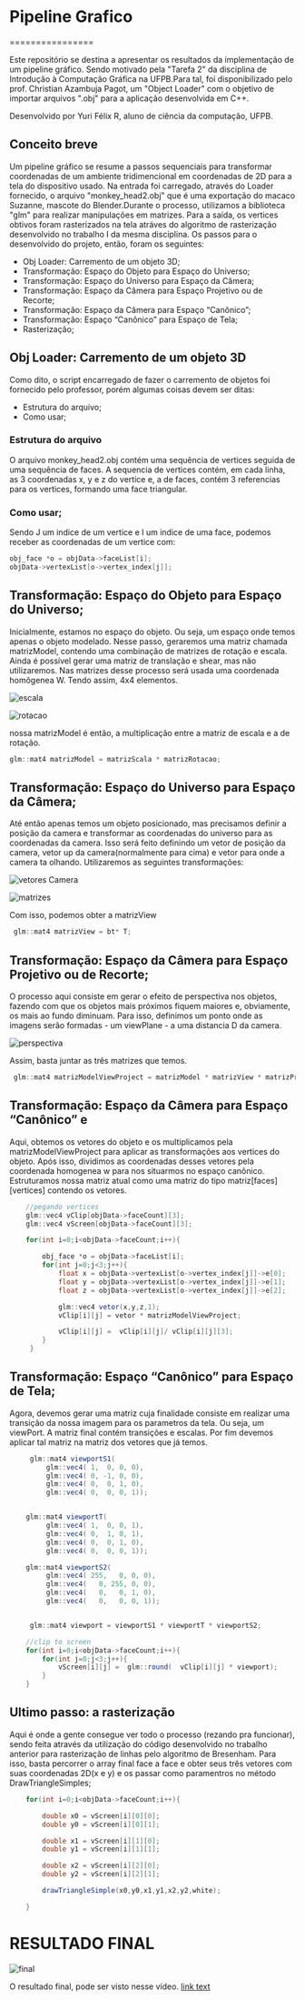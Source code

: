 # Pipeline Grafico 
================  

Este repositório se destina a apresentar os resultados da implementação de um pipeline gráfico. Sendo motivado pela "Tarefa 2" da disciplina de Introdução à Computação Gráfica na UFPB.Para tal, foi disponibilizado pelo prof. Christian Azambuja Pagot, um "Object Loader" com o objetivo de importar arquivos ".obj" para a aplicação desenvolvida em C++.

Desenvolvido por Yuri Félix R, aluno de ciência da computação, UFPB. 

## Conceito breve


Um pipeline gráfico se resume a passos sequenciais para transformar coordenadas de um ambiente tridimencional em coordenadas de 2D para a tela do dispositivo usado. Na entrada foi carregado, através do Loader fornecido, o arquivo "monkey_head2.obj" que é uma exportação do macaco Suzanne, mascote do Blender.Durante o processo, utilizamos a biblioteca "glm" para realizar manipulações em matrizes. Para a saída, os vertices obtivos foram rasterizados na tela atráves do algoritmo de rasterização desenvolvido no trabalho I da mesma disciplina. Os passos para o desenvolvido do projeto, então, foram os seguintes:

* Obj Loader: Carremento de um objeto 3D;
* Transformação: Espaço do Objeto para Espaço do Universo;
* Transformação: Espaço do Universo para Espaço da Câmera;
* Transformação: Espaço da Câmera para Espaço Projetivo ou de Recorte;
* Transformação: Espaço da Câmera para Espaço “Canônico”;
* Transformação: Espaço “Canônico” para Espaço de Tela;
* Rasterização;



## Obj Loader: Carremento de um objeto 3D


Como dito, o script encarregado de fazer o carremento de objetos foi fornecido pelo professor, porém algumas coisas devem ser ditas:

- Estrutura do arquivo;
- Como usar;


### Estrutura do arquivo

O arquivo monkey_head2.obj contém uma sequência de vertices seguida de uma sequência de faces. A sequencia de vertices contém, em cada linha, as 3 coordenadas x, y e z do vertice e, a de faces, contém 3 referencias para os vertices, formando uma face triangular.

### Como usar;

Sendo J um indice de um vertice e I um indice de uma face, podemos receber as coordenadas de um vertice com:

```C#
obj_face *o = objData->faceList[i];
objData->vertexList[o->vertex_index[j]];
```

## Transformação: Espaço do Objeto para Espaço do Universo;

Inicialmente, estamos no espaço do objeto. Ou seja, um espaço onde temos apenas o objeto modelado. Nesse passo, geraremos uma matriz chamada matrizModel, contendo uma combinação de matrizes de rotação e escala. Ainda é possível gerar uma matriz de translação e shear, mas não utilizaremos. Nas matrizes desse processo será usada uma coordenada homôgenea W. Tendo assim, 4x4 elementos.

![escala](https://github.com/yrflx/Pipeline-Grafico/blob/master/pipelineGrafico/prints/escala.png)

![rotacao](https://github.com/yrflx/Pipeline-Grafico/blob/master/pipelineGrafico/prints/rotacao.png)

nossa matrizModel é então, a multiplicação entre a matriz de escala e a de rotação.
```C#
glm::mat4 matrizModel = matrizScala * matrizRotacao;
```

## Transformação: Espaço do Universo para Espaço da Câmera;

Até então apenas temos um objeto posicionado, mas precisamos definir a posição da camera e transformar as coordenadas do universo para as coordenadas da camera. Isso será feito definindo um vetor de posição da camera, vetor up da camera(normalmente para cima) e vetor para onde a camera ta olhando. Utilizaremos as seguintes transformações:

 ![vetores Camera](https://github.com/yrflx/Pipeline-Grafico/blob/master/pipelineGrafico/prints/vetoresCamera.png)

![matrizes](https://github.com/yrflx/Pipeline-Grafico/blob/master/pipelineGrafico/prints/matrizesCamera.png)

Com isso, podemos obter a matrizView
```C#
 glm::mat4 matrizView = bt* T;
```

## Transformação: Espaço da Câmera para Espaço Projetivo ou de Recorte;

O processo aqui consiste em gerar o efeito de perspectiva nos objetos, fazendo com que os objetos mais próximos fiquem maiores e, obviamente, os mais ao fundo diminuam. Para isso, definimos um ponto onde as imagens serão formadas - um viewPlane - a uma distancia D da camera.

 ![perspectiva](https://github.com/yrflx/Pipeline-Grafico/blob/master/pipelineGrafico/prints/projecaoPerspectiva.png)

Assim, basta juntar as três matrizes que temos.
```C#
 glm::mat4 matrizModelViewProject = matrizModel * matrizView * matrizProjection;
```

## Transformação: Espaço da Câmera para Espaço “Canônico” e 

Aqui, obtemos os vetores do objeto e os multiplicamos pela matrizModelViewProject para aplicar as transformações aos vertices do objeto. Após isso, dividimos as coordenadas desses vetores pela coordenada homogenea w para nos situarmos no espaço canônico. Estruturamos nossa matriz atual como uma matriz do tipo matriz[faces][vertices] contendo os vetores. 

```C#
    //pegando vertices
    glm::vec4 vClip[objData->faceCount][3];
    glm::vec4 vScreen[objData->faceCount][3];

    for(int i=0;i<objData->faceCount;i++){

        obj_face *o = objData->faceList[i];
        for(int j=0;j<3;j++){
            float x = objData->vertexList[o->vertex_index[j]]->e[0];
            float y = objData->vertexList[o->vertex_index[j]]->e[1];
            float z = objData->vertexList[o->vertex_index[j]]->e[2];

            glm::vec4 vetor(x,y,z,1);
            vClip[i][j] = vetor * matrizModelViewProject;

            vClip[i][j] =  vClip[i][j]/ vClip[i][j][3];
        }
     }
```
## Transformação: Espaço “Canônico” para Espaço de Tela;

Agora, devemos gerar uma matriz cuja finalidade consiste em realizar uma transição da nossa imagem para os parametros da tela. Ou seja, um viewPort. A matriz final contém transições e escalas. Por fim devemos aplicar tal matriz na matriz dos vetores que já temos. 

```C#
     glm::mat4 viewportS1(
         glm::vec4( 1,  0, 0, 0),
         glm::vec4( 0, -1, 0, 0),
         glm::vec4( 0,  0, 1, 0),
         glm::vec4( 0,  0, 0, 1));


    glm::mat4 viewportT(
         glm::vec4( 1,  0, 0, 1),
         glm::vec4( 0,  1, 0, 1),
         glm::vec4( 0,  0, 1, 0),
         glm::vec4( 0,  0, 0, 1));

    glm::mat4 viewportS2(
         glm::vec4( 255,   0, 0, 0),
         glm::vec4(   0, 255, 0, 0),
         glm::vec4(   0,   0, 1, 0),
         glm::vec4(   0,   0, 0, 1));


     glm::mat4 viewport = viewportS1 * viewportT * viewportS2;

    //clip to screen
    for(int i=0;i<objData->faceCount;i++){
        for(int j=0;j<3;j++){
            vScreen[i][j] =  glm::round(  vClip[i][j] * viewport);
        }
    }
```


## Ultimo passo: a rasterização

Aqui é onde a gente consegue ver todo o processo (rezando pra funcionar), sendo feita através da utilização do código desenvolvido no trabalho anterior para rasterização de linhas pelo algoritmo de Bresenham. Para isso, basta percorrer o array final face a face e obter seus três vetores com suas coordenadas 2D(x e y) e os passar como paramentros no método DrawTriangleSimples;

```C#
    for(int i=0;i<objData->faceCount;i++){

        double x0 = vScreen[i][0][0];
        double y0 = vScreen[i][0][1];

        double x1 = vScreen[i][1][0];
        double y1 = vScreen[i][1][1];

        double x2 = vScreen[i][2][0];
        double y2 = vScreen[i][2][1];

        drawTriangleSimple(x0,y0,x1,y1,x2,y2,white);

    }
```

# RESULTADO FINAL


![final](https://github.com/yrflx/Pipeline-Grafico/blob/master/pipelineGrafico/prints/final.png)

O resultado final, pode ser visto nesse vídeo.
[link text](http://www.youtube.com/watch?v=fIWSNRIqg-Q "Pipeline")




